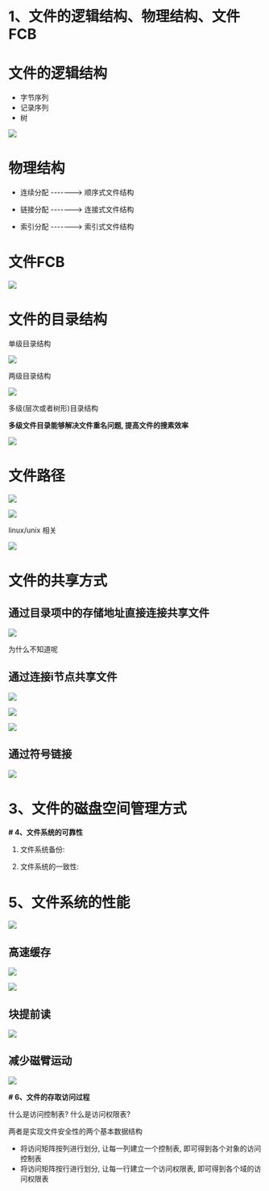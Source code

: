 # 1、文件的逻辑结构、物理结构、文件FCB

# 文件的逻辑结构

- 字节序列
- 记录序列
- 树

![](pic/文件结构.jpg)


# 物理结构

* 连续分配 -------> 顺序式文件结构

* 链接分配 -------> 连接式文件结构

* 索引分配 -------> 索引式文件结构

# 文件FCB

![](pic/FCB.jpg)

# 文件的目录结构

单级目录结构

![](pic/单机目录结构.jpg)

两级目录结构

![](pic/两级目录结构.jpg)

多级(层次或者树形)目录结构

**多级文件目录能够解决文件重名问题, 提高文件的搜素效率**

![](pic/多级目录结构.jpg)


# 文件路径

![](pic/多级目录补充.jpg)

![](pic/路径名.jpg)

linux/unix 相关

![](pic/unix相关.jpg)

# 文件的共享方式

## 通过目录项中的存储地址直接连接共享文件

![](pic/储存地址.jpg)

为什么不知道呢

## 通过连接i节点共享文件

![](pic/i节点1.jpg)

![](pic/i节点删除问题.jpg)

![](pic/i节点1.jpg)

## 通过符号链接

![](pic/符号链接.jpg)


# 3、文件的磁盘空间管理方式

**# 4、文件系统的可靠性**

1. 文件系统备份:

2. 文件系统的一致性: 

# 5、文件系统的性能

![](pic/文件系统性能1.jpg)

## 高速缓存

![](pic/高速缓存1.jpg)

![](pic/高速缓存2.jpg)

## 块提前读

![](pic/块提前读.jpg)

## 减少磁臂运动

![](pic/减少磁臂运动.jpg)

**# 6、文件的存取访问过程**

什么是访问控制表? 什么是访问权限表?

两者是实现文件安全性的两个基本数据结构

- 将访问矩阵按列进行划分, 让每一列建立一个控制表, 即可得到各个对象的访问控制表
- 将访问矩阵按行进行划分, 让每一行建立一个访问权限表, 即可得到各个域的访问权限表